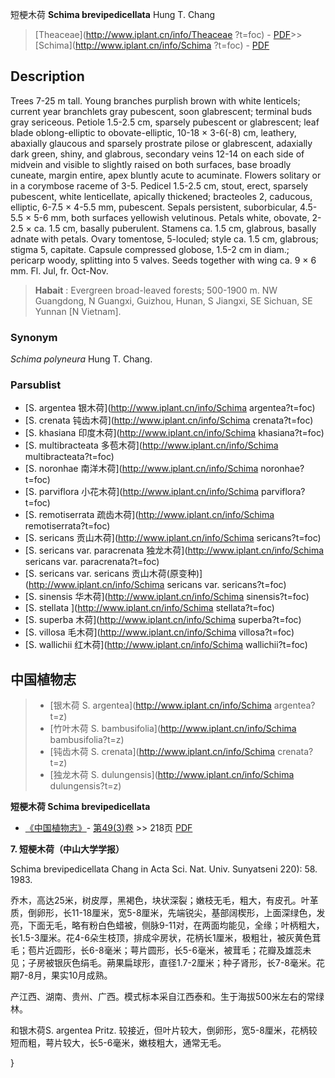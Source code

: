 短梗木荷 **Schima brevipedicellata** Hung T. Chang

> [Theaceae](http://www.iplant.cn/info/Theaceae ?t=foc) - [PDF](http://iplant.cn/foc/pdf/Theaceae.pdf)>>[Schima](http://www.iplant.cn/info/Schima ?t=foc) - [PDF](http://www.iplant.cn/foc/pdf/Schima.pdf)

## Description

Trees 7-25 m tall. Young branches purplish brown with white lenticels; current year branchlets gray pubescent, soon glabrescent; terminal buds gray sericeous. Petiole 1.5-2.5 cm, sparsely pubescent or glabrescent; leaf blade oblong-elliptic to obovate-elliptic, 10-18 × 3-6(-8) cm, leathery, abaxially glaucous and sparsely prostrate pilose or glabrescent, adaxially dark green, shiny, and glabrous, secondary veins 12-14 on each side of midvein and visible to slightly raised on both surfaces, base broadly cuneate, margin entire, apex bluntly acute to acuminate. Flowers solitary or in a corymbose raceme of 3-5. Pedicel 1.5-2.5 cm, stout, erect, sparsely pubescent, white lenticellate, apically thickened; bracteoles 2, caducous, elliptic, 6-7.5 × 4-5.5 mm, pubescent. Sepals persistent, suborbicular, 4.5-5.5 × 5-6 mm, both surfaces yellowish velutinous. Petals white, obovate, 2-2.5 × ca. 1.5 cm, basally puberulent. Stamens ca. 1.5 cm, glabrous, basally adnate with petals. Ovary tomentose, 5-loculed; style ca. 1.5 cm, glabrous; stigma 5, capitate. Capsule compressed globose, 1.5-2 cm in diam.; pericarp woody, splitting into 5 valves. Seeds together with wing ca. 9 × 6 mm. Fl. Jul, fr. Oct-Nov.

> **Habait** : 
> Evergreen broad-leaved forests; 500-1900 m. NW Guangdong, N Guangxi, Guizhou, Hunan, S Jiangxi, SE Sichuan, SE Yunnan [N Vietnam].

### Synonym
*Schima polyneura* Hung T. Chang.

### Parsublist

* [S.  argentea  银木荷](http://www.iplant.cn/info/Schima argentea?t=foc)
* [S.  crenata  钝齿木荷](http://www.iplant.cn/info/Schima crenata?t=foc)
* [S.  khasiana  印度木荷](http://www.iplant.cn/info/Schima khasiana?t=foc)
* [S.  multibracteata  多苞木荷](http://www.iplant.cn/info/Schima multibracteata?t=foc)
* [S.  noronhae  南洋木荷](http://www.iplant.cn/info/Schima noronhae?t=foc)
* [S.  parviflora  小花木荷](http://www.iplant.cn/info/Schima parviflora?t=foc)
* [S.  remotiserrata  疏齿木荷](http://www.iplant.cn/info/Schima remotiserrata?t=foc)
* [S.  sericans  贡山木荷](http://www.iplant.cn/info/Schima sericans?t=foc)
* [S.  sericans var. paracrenata  独龙木荷](http://www.iplant.cn/info/Schima sericans var. paracrenata?t=foc)
* [S.  sericans var. sericans  贡山木荷(原变种)](http://www.iplant.cn/info/Schima sericans var. sericans?t=foc)
* [S.  sinensis  华木荷](http://www.iplant.cn/info/Schima sinensis?t=foc)
* [S.  stellata  ](http://www.iplant.cn/info/Schima stellata?t=foc)
* [S.  superba  木荷](http://www.iplant.cn/info/Schima superba?t=foc)
* [S.  villosa  毛木荷](http://www.iplant.cn/info/Schima villosa?t=foc)
* [S.  wallichii  红木荷](http://www.iplant.cn/info/Schima wallichii?t=foc)

## 中国植物志

> * [银木荷  S.  argentea](http://www.iplant.cn/info/Schima argentea?t=z)
> * [竹叶木荷  S.  bambusifolia](http://www.iplant.cn/info/Schima bambusifolia?t=z)
> * [钝齿木荷  S.  crenata](http://www.iplant.cn/info/Schima crenata?t=z)
> * [独龙木荷  S.  dulungensis](http://www.iplant.cn/info/Schima dulungensis?t=z)

**短梗木荷 Schima brevipedicellata**

* [《中国植物志》](http://www.iplant.cn/frps)- [第49(3)卷](http://www.iplant.cn/frps/vol/49(3)) >> 218页 [PDF](http://www.iplant.cn/frps/pdf/49(3)/218.pdf)

**7. 短梗木荷（中山大学学报）**

Schima brevipedicellata Chang in Acta Sci. Nat. Univ. Sunyatseni 220): 58. 1983.

乔木，高达25米，树皮厚，黑褐色，块状深裂；嫩枝无毛，粗大，有皮孔。叶革质，倒卵形，长11-18厘米，宽5-8厘米，先端锐尖，基部阔楔形，上面深绿色，发亮，下面无毛，略有粉白色蜡被，侧脉9-11对，在两面均能见，全缘；叶柄粗大，长1.5-3厘米。花4-6朵生枝顶，排成伞房状，花柄长1厘米，极粗壮，被灰黄色茸毛；苞片近圆形，长6-8毫米；萼片圆形，长5-6毫米，被茸毛；花瓣及雄蕊未见；子房被银灰色绢毛。蒴果扁球形，直径1.7-2厘米；种子肾形，长7-8毫米。花期7-8月，果实10月成熟。

产江西、湖南、贵州、广西。模式标本采自江西泰和。生于海拔500米左右的常绿林。

和银木荷S. argentea Pritz. 较接近，但叶片较大，倒卵形，宽5-8厘米，花柄较短而粗，萼片较大，长5-6毫米，嫩枝粗大，通常无毛。

}